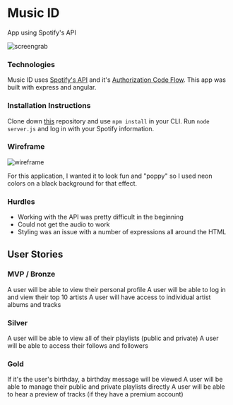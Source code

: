 # **Music ID**
App using Spotify's API

![screengrab](http://i.imgur.com/u84JJ8g.png)

### Technologies
Music ID uses [Spotify's API](https://developer.spotify.com/web-api/) and it's [Authorization Code Flow](https://developer.spotify.com/web-api/authorization-guide/#authorization-code-flow).
This app was built with express and angular.

### Installation Instructions
Clone down [this]() repository and use `npm install` in your CLI. Run `node server.js` and log in with your Spotify information.


### Wireframe
![wireframe](http://i.imgur.com/KbR9iIr.png)

For this application, I wanted it to look fun and "poppy" so I used neon colors on a black background for that effect.

### Hurdles
* Working with the API was pretty difficult in the beginning
* Could not get the audio to work
* Styling was an issue with a number of expressions all around the HTML


## User Stories
### MVP / Bronze
A user will be able to view their personal profile
A user will be able to log in and view their top 10 artists
A user will have access to individual artist albums and tracks

### Silver
A user will be able to view all of their playlists (public and private)
A user will be able to access their follows and followers

### Gold
If it's the user's birthday, a birthday message will be viewed
A user will be able to manage their public and private playlists directly
A user will be able to hear a preview of tracks (if they have a premium account)
